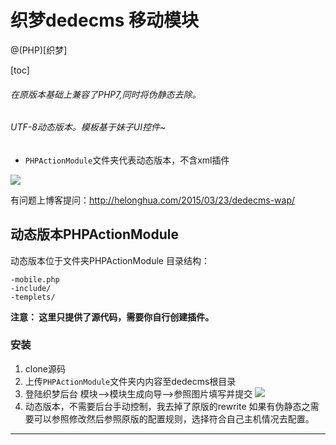 织梦dedecms 移动模块
============
@(PHP)[织梦]

[toc]

###### 在原版本基础上兼容了PHP7,同时将伪静态去除。
###### UTF-8动态版本。模板基于妹子UI控件~


* `PHPActionModule`文件夹代表动态版本，不含xml插件


![](http://img.my.csdn.net/uploads/201504/23/1429718923_4661.gif-thumb.jpg)

有问题上博客提问：http://helonghua.com/2015/03/23/dedecms-wap/

## 动态版本PHPActionModule

动态版本位于文件夹PHPActionModule
目录结构：

	-mobile.php
	-include/
	-templets/

**注意： 这里只提供了源代码，需要你自行创建插件。**

### 安装
1. clone源码
2. 上传`PHPActionModule`文件夹内内容至dedecms根目录
3.  登陆织梦后台
	模块-->模块生成向导-->参照图片填写并提交
    ![](https://i.loli.net/2017/07/25/59772cf827f3f.png)
4. 动态版本，不需要后台手动控制，我去掉了原版的rewrite
如果有伪静态之需要可以参照修改然后参照原版的配置规则，选择符合自己主机情况去配置。
---------------